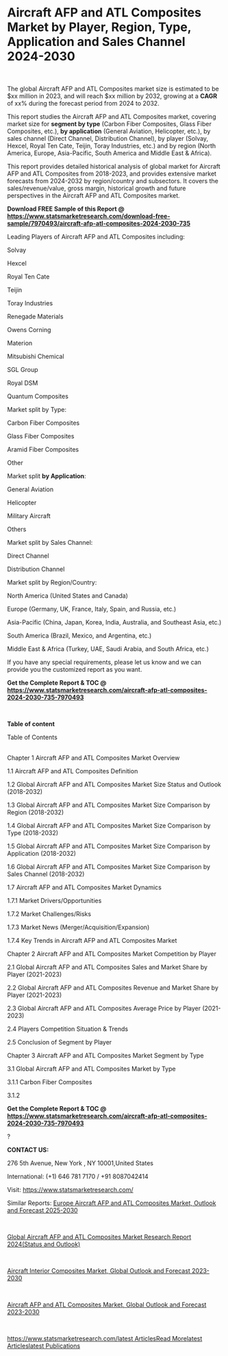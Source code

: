 <h1>Aircraft AFP and ATL Composites Market by Player, Region, Type, Application and Sales Channel 2024-2030</h1><br/><p>The global Aircraft AFP and ATL Composites market size is estimated to be $xx million in 2023, and will reach $xx million by 2032, growing at a <strong>CAGR</strong> of xx% during the forecast period from 2024 to 2032.</p>
 
 
 
 <p>This report studies the Aircraft AFP and ATL Composites market, covering market size for <strong>segment by type</strong> (Carbon Fiber Composites, Glass Fiber Composites, etc.), <strong>by application</strong> (General Aviation, Helicopter, etc.), by sales channel (Direct Channel, Distribution Channel), by player (Solvay, Hexcel, Royal Ten Cate, Teijin, Toray Industries, etc.) and by region (North America, Europe, Asia-Pacific, South America and Middle East & Africa).</p>
 
 
 
 <p>This report provides detailed historical analysis of global market for Aircraft AFP and ATL Composites from 2018-2023, and provides extensive market forecasts from 2024-2032 by region/country and subsectors. It covers the sales/revenue/value, gross margin, historical growth and future perspectives in the Aircraft AFP and ATL Composites market.</p>
 
 
 
 <p><strong>Download FREE Sample of this Report @ <a href="https://www.statsmarketresearch.com/download-free-sample/7970493/aircraft-afp-atl-composites-2024-2030-735">https://www.statsmarketresearch.com/download-free-sample/7970493/aircraft-afp-atl-composites-2024-2030-735</a></strong></p>
 
 
 
 <p>Leading Players of Aircraft AFP and ATL Composites including:</p>
 
 
 
 <p>Solvay</p>
 
 
 
 <p>Hexcel</p>
 
 
 
 <p>Royal Ten Cate</p>
 
 
 
 <p>Teijin</p>
 
 
 
 <p>Toray Industries</p>
 
 
 
 <p>Renegade Materials</p>
 
 
 
 <p>Owens Corning</p>
 
 
 
 <p>Materion</p>
 
 
 
 <p>Mitsubishi Chemical</p>
 
 
 
 <p>SGL Group</p>
 
 
 
 <p>Royal DSM</p>
 
 
 
 <p>Quantum Composites</p>
 
 
 
 <p>Market split by Type:</p>
 
 
 
 <p>Carbon Fiber Composites</p>
 
 
 
 <p>Glass Fiber Composites</p>
 
 
 
 <p>Aramid Fiber Composites</p>
 
 
 
 <p>Other</p>
 
 
 
 <p>Market split <strong>by Application</strong>:</p>
 
 
 
 <p>General Aviation</p>
 
 
 
 <p>Helicopter</p>
 
 
 
 <p>Military Aircraft</p>
 
 
 
 <p>Others</p>
 
 
 
 <p>Market split by Sales Channel:</p>
 
 
 
 <p>Direct Channel</p>
 
 
 
 <p>Distribution Channel</p>
 
 
 
 <p>Market split by Region/Country:</p>
 
 
 
 <p>North America (United States and Canada)</p>
 
 
 
 <p>Europe (Germany, UK, France, Italy, Spain, and Russia, etc.)</p>
 
 
 
 <p>Asia-Pacific (China, Japan, Korea, India, Australia, and Southeast Asia, etc.)</p>
 
 
 
 <p>South America (Brazil, Mexico, and Argentina, etc.)</p>
 
 
 
 <p>Middle East & Africa (Turkey, UAE, Saudi Arabia, and South Africa, etc.)</p>
 
 
 
 <p>If you have any special requirements, please let us know and we can provide you the customized report as you want.</p>
 
 
 
 <div><b>Get the Complete Report & TOC @ <a href="https://www.statsmarketresearch.com/aircraft-afp-atl-composites-2024-2030-735-7970493">https://www.statsmarketresearch.com/aircraft-afp-atl-composites-2024-2030-735-7970493</a></b></div>
 
 
 
 <p><br />
 
 <b>Table of content</b></p>
 
 
 
 <p>Table of Contents<br />
 
 <br />
 
 Chapter 1 Aircraft AFP and ATL Composites Market Overview<br />
 
 1.1 Aircraft AFP and ATL Composites Definition<br />
 
 1.2 Global Aircraft AFP and ATL Composites Market Size Status and Outlook (2018-2032)<br />
 
 1.3 Global Aircraft AFP and ATL Composites Market Size Comparison by Region (2018-2032)<br />
 
 1.4 Global Aircraft AFP and ATL Composites Market Size Comparison by Type (2018-2032)<br />
 
 1.5 Global Aircraft AFP and ATL Composites Market Size Comparison by Application (2018-2032)<br />
 
 1.6 Global Aircraft AFP and ATL Composites Market Size Comparison by Sales Channel (2018-2032)<br />
 
 1.7 Aircraft AFP and ATL Composites Market Dynamics<br />
 
 1.7.1 Market Drivers/Opportunities<br />
 
 1.7.2 Market Challenges/Risks<br />
 
 1.7.3 Market News (Merger/Acquisition/Expansion)<br />
 
 1.7.4 Key Trends in Aircraft AFP and ATL Composites Market<br />
 
 Chapter 2 Aircraft AFP and ATL Composites Market Competition by Player<br />
 
 2.1 Global Aircraft AFP and ATL Composites Sales and Market Share by Player (2021-2023)<br />
 
 2.2 Global Aircraft AFP and ATL Composites Revenue and Market Share by Player (2021-2023)<br />
 
 2.3 Global Aircraft AFP and ATL Composites Average Price by Player (2021-2023)<br />
 
 2.4 Players Competition Situation & Trends<br />
 
 2.5 Conclusion of Segment by Player<br />
 
 Chapter 3 Aircraft AFP and ATL Composites Market Segment by Type<br />
 
 3.1 Global Aircraft AFP and ATL Composites Market by Type<br />
 
 3.1.1 Carbon Fiber Composites<br />
 
 3.1.2</p>
 
 
 
 <div><b>Get the Complete Report & TOC @ <a href="https://www.statsmarketresearch.com/aircraft-afp-atl-composites-2024-2030-735-7970493">https://www.statsmarketresearch.com/aircraft-afp-atl-composites-2024-2030-735-7970493</a></b></div>
 
 
 
 <p>? </p>
 
 
 
 <p><b>CONTACT US:</b><br />
 
 276 5th Avenue, New York , NY 10001,United States<br />
 
 International: (+1) 646 781 7170 / +91 8087042414<br />
 
 Visit: <a href="https://www.statsmarketresearch.com/">https://www.statsmarketresearch.com/</a><br />
 
 Similar Reports: <a href="https://www.statsmarketresearch.com/aircraft-afp-atl-composites-2024-2030-735-7970493">Europe Aircraft AFP and ATL Composites Market, Outlook and Forecast 2025-2030</a><br />
 
 <br />
 
 <a href="https://www.statsmarketresearch.com/aircraft-afp-atl-composites-2024-2030-735-7970493">Global Aircraft AFP and ATL Composites Market Research Report 2024(Status and Outlook)</a><br />
 
 <br />
 
 <a href="https://www.statsmarketresearch.com/aircraft-afp-atl-composites-2024-2030-735-7970493">Aircraft Interior Composites Market, Global Outlook and Forecast 2023-2030</a><br />
 
 <br />
 
 <a href="https://www.statsmarketresearch.com/aircraft-afp-atl-composites-2024-2030-735-7970493">Aircraft AFP and ATL Composites Market, Global Outlook and Forecast 2023-2030</a><br />
 
 <br />
 
 <a href="https://gyeongbokgung.com">https://www.statsmarketresearch.com/</a><a href="https://hallyeomaritime.com">latest Articles</a><a href="https://jingwansa.com">Read More</a><a href="https://nguoiviet.jp/">latest Articles</a><a href="https://www.intelmarketresearch.com/">latest Publications</a></p>